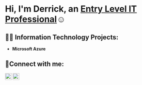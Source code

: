 
<h1>Hi, I'm Derrick, an <a href=https://www.linkedin.com/in/derrick-mccrimmon-737513134/"">Entry Level IT Professional</a>☺</>

<h2>👨‍💻 Information Technology Projects:</h2>


- <b>Microsoft Azure</b>
 


<h2>🤳Connect with me:</h2>


[<img align="left" alt="Josh | LinkedIn" width="22px" src="https://cdn.jsdelivr.net/npm/simple-icons@v3/icons/linkedin.svg" />][linkedin]
[<img align="left" alt="Josh | Instagram" width="22px" src="https://cdn.jsdelivr.net/npm/simple-icons@v3/icons/instagram.svg" />][instagram]


[instagram]: https://www.instagram.com/dnice1224
[linkedin]: https://www.linkedin.com/in/derrick-mccrimmon-737513134/
<!--
**MrNCITTech/MrNCITTech** is a ✨ _special_ ✨ repository because its `README.md` (this file) appears on your GitHub profile.

Here are some ideas to get you started:

- 🔭 I’m currently working on ...
- 🌱 I’m currently learning ...
- 👯 I’m looking to collaborate on ...
- 🤔 I’m looking for help with ...
- 💬 Ask me about ...
- 📫 How to reach me: ...
- 😄 Pronouns: ...
- ⚡ Fun fact: ... I'm a avid fan of aviation. 
-->

